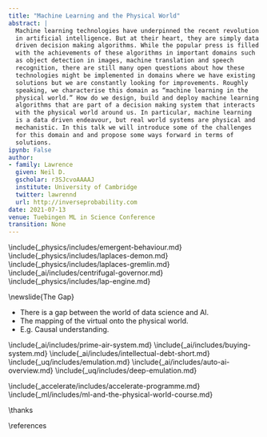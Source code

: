 ```yaml
---
title: "Machine Learning and the Physical World"
abstract: |
  Machine learning technologies have underpinned the recent revolution
  in artificial intelligence. But at their heart, they are simply data
  driven decision making algorithms. While the popular press is filled
  with the achievements of these algorithms in important domains such
  as object detection in images, machine translation and speech
  recognition, there are still many open questions about how these
  technologies might be implemented in domains where we have existing
  solutions but we are constantly looking for improvements. Roughly
  speaking, we characterise this domain as “machine learning in the
  physical world.” How do we design, build and deploy machine learning
  algorithms that are part of a decision making system that interacts
  with the physical world around us. In particular, machine learning
  is a data driven endeavour, but real world systems are physical and
  mechanistic. In this talk we will introduce some of the challenges
  for this domain and and propose some ways forward in terms of
  solutions.
ipynb: False
author:
- family: Lawrence
  given: Neil D.
  gscholar: r3SJcvoAAAAJ
  institute: University of Cambridge
  twitter: lawrennd
  url: http://inverseprobability.com
date: 2021-07-13
venue: Tuebingen ML in Science Conference
transition: None
---
```


\include{_physics/includes/emergent-behaviour.md}
\include{_physics/includes/laplaces-demon.md}
\include{_physics/includes/laplaces-gremlin.md}
\include{_ai/includes/centrifugal-governor.md}
\include{_physics/includes/lap-engine.md}
<!--\include{_ml/includes/process-automation.md}
\include{_ai/includes/ai-vs-data-science-2.md}-->

\newslide{The Gap}

* There is a gap between the world of data science and AI.
* The mapping of the virtual onto the physical world.
* E.g. Causal understanding. 

\include{_ai/includes/prime-air-system.md}
\include{_ai/includes/buying-system.md}
\include{_ai/includes/intellectual-debt-short.md}
\include{_uq/includes/emulation.md}
\include{_ai/includes/auto-ai-overview.md}
\include{_uq/includes/deep-emulation.md}

\include{_accelerate/includes/accelerate-programme.md}
\include{_ml/includes/ml-and-the-physical-world-course.md}



\thanks

\references








